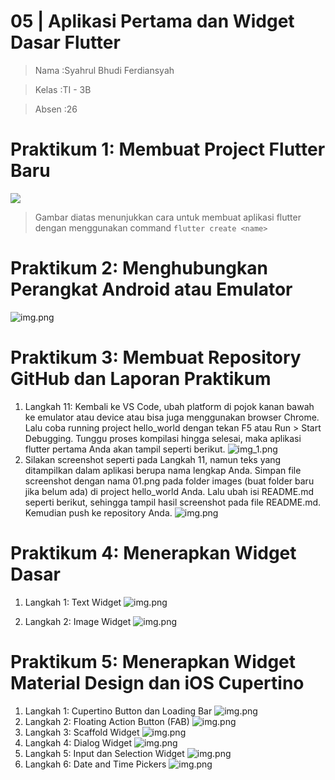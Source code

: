 # 05 | Aplikasi Pertama dan Widget Dasar Flutter

> Nama :Syahrul Bhudi Ferdiansyah

> Kelas :TI - 3B

> Absen :26

# Praktikum 1: Membuat Project Flutter Baru

<img src="Assets/img.png">

> Gambar diatas menunjukkan cara untuk membuat aplikasi flutter dengan menggunakan command `flutter create <name>`

# Praktikum 2: Menghubungkan Perangkat Android atau Emulator

![img.png](Assets/2.jpeg)

# Praktikum 3: Membuat Repository GitHub dan Laporan Praktikum

1. Langkah 11:
   Kembali ke VS Code, ubah platform di pojok kanan bawah ke emulator atau device atau bisa juga menggunakan browser
   Chrome. Lalu coba running project hello_world dengan tekan F5 atau Run > Start Debugging. Tunggu proses kompilasi
   hingga selesai, maka aplikasi flutter pertama Anda akan tampil seperti berikut.
   ![img_1.png](Assets/img_1.png)
2. Silakan screenshot seperti pada Langkah 11, namun teks yang ditampilkan dalam aplikasi berupa nama lengkap Anda.
   Simpan file screenshot dengan nama 01.png pada folder images (buat folder baru jika belum ada) di project hello_world
   Anda. Lalu ubah isi README.md seperti berikut, sehingga tampil hasil screenshot pada file README.md. Kemudian push ke
   repository Anda.
   ![img.png](Assets/01.png)

# Praktikum 4: Menerapkan Widget Dasar

1. Langkah 1: Text Widget
   ![img.png](Assets/3.png)

2. Langkah 2: Image Widget
   ![img.png](Assets/4.png)

# Praktikum 5: Menerapkan Widget Material Design dan iOS Cupertino

1. Langkah 1: Cupertino Button dan Loading Bar
   ![img.png](Assets/5.png)
2. Langkah 2: Floating Action Button (FAB)
   ![img.png](Assets/6.png)
3. Langkah 3: Scaffold Widget
   ![img.png](Assets/7.png)
4. Langkah 4: Dialog Widget
   ![img.png](Assets/8.png)
5. Langkah 5: Input dan Selection Widget
   ![img.png](Assets/9.png)
6. Langkah 6: Date and Time Pickers
   ![img.png](Assets/02.png)